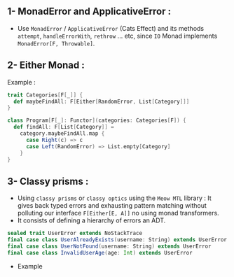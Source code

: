 1- MonadError and ApplicativeError : 
- 
- Use ``MonadError`` / ``ApplicativeError`` (Cats Effect) and its methods ``attempt``, ``handleErrorWith``, ``rethrow``
... etc, since ``IO`` Monad implements ``MonadError[F, Throwable]``.

2- Either Monad :
-
Example :
````scala
trait Categories[F[_]] {
  def maybeFindAll: F[Either[RandomError, List[Category]]]
}

class Program[F[_]: Functor](categories: Categories[F]) {
  def findAll: F[List[Category]] = 
    category.maybeFindAll.map {
      case Right(c) => c
      case Left(RandomError) => List.empty[Category]
    } 
}
````
3- Classy prisms :
-
- Using ``classy prisms`` or ``classy optics`` using the ``Meow MTL`` library : It gives back typed errors
and exhausting pattern matching without polluting our interface ``F[Either[E, A]]`` no using monad transformers.
- It consists of defining a hierarchy of errors an ADT.
````scala
sealed trait UserError extends NoStackTrace
final case class UserAlreadyExists(username: String) extends UserError
final case class UserNotFound(username: String) extends UserError
final case class InvalidUserAge(age: Int) extends UserError
````

- Example 
